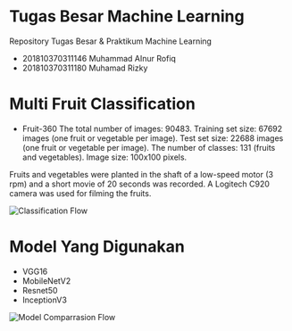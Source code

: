 # Tugas Besar Machine Learning
Repository Tugas Besar & Praktikum Machine Learning


* 201810370311146 Muhammad AInur Rofiq
* 201810370311180 Muhamad Rizky

# Multi Fruit Classification

* Fruit-360 
The total number of images: 90483.
Training set size: 67692 images (one fruit or vegetable per image). Test set size: 22688 images (one fruit or vegetable per image). The number of classes: 131 (fruits and vegetables). Image size: 100x100 pixels.

Fruits and vegetables were planted in the shaft of a low-speed motor (3 rpm) and a short movie of 20 seconds was recorded. A Logitech C920 camera was used for filming the fruits.

![Classification Flow](https://user-images.githubusercontent.com/64482083/151379668-8e2bf122-e9c4-4922-add4-aa2f133467ee.jpg)

# Model Yang Digunakan
* VGG16
* MobileNetV2
* Resnet50
* InceptionV3


![Model Comparrasion Flow](https://user-images.githubusercontent.com/64482083/151381227-b427dcb4-4dd8-439a-9a24-a145c07bef52.jpg)


